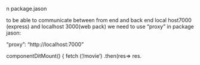 n package.jason

to be able to communicate between from end and back end local host7000 (express) and localhost 3000(web pack) we need to use “proxy” in package jason:

“proxy”: “http://localhost:7000”


componentDitMount() {
fetch (‘/movie’)
.then(res=> res.
